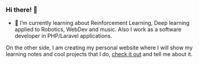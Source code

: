 ### Hi there! 👋

<!-- - 🔭 I’m currently working on "TEG", which is a set of reinforcement learning environments and tools for develop smart controllers for robot manipulators, it started as my bachelor thesis but now, I want to convert it in a open source project for the community.  -->

- 🌱 I’m currently learning about Reinforcement Learning, Deep learning applied to Robotics, WebDev and music. Also I work as a software developer in PHP/Laravel applications.

On the other side, I am creating my personal website where I will show my learning notes and cool projects that I do, <a href="https://alefram.github.io/"> check it out</a> and tell me about it. 



<!--
Here are some ideas to get you started:

- 🔭 I’m currently working on ...
- 🌱 I’m currently learning ...
- 👯 I’m looking to collaborate on ...
- 🤔 I’m looking for help with ...
- 💬 Ask me about ...
- 📫 How to reach me: ...
- 😄 Pronouns: ...
- ⚡ Fun fact: ...
-->
